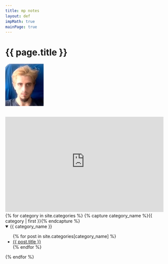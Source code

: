 ```yaml
---
title: mp notes
layout: def
impMath: true
mainPage: true
---
```


# {{ page.title }}

![hello and wellcome](ava.jpg)

<br>

<iframe width="500" height="300" src="https://www.youtube-nocookie.com/embed/mFfkn9XZcp8?controls=0" title="YouTube video player" frameborder="0" allow="accelerometer; autoplay; clipboard-write; encrypted-media; gyroscope; picture-in-picture" allowfullscreen></iframe>

<br>
{% for category in site.categories %}
    {% capture category_name %}{{ category | first }}{% endcapture %}
  <details open>
    <summary> {{ category_name }} </summary>
    <ul>
    {% for post in site.categories[category_name] %}
        <li><a href="{{ post.baseurl }}{{ post.url }}">{{ post.title }}</a></li>
    {% endfor %}
    </ul>
  </details>
{% endfor %}
<br>
